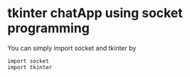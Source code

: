 # tkinter chatApp using socket programming

You can simply import socket and tkinter by

    import socket
    import tkinter
